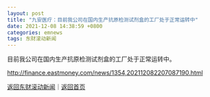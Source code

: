 ```yaml
---
layout: post
title: "九安医疗：目前我公司在国内生产抗原检测试剂盒的工厂处于正常运转中"
date: 2021-12-08 14:38:59 +0800
categories: emnews
tags: 东财滚动新闻
---
```


目前我公司在国内生产抗原检测试剂盒的工厂处于正常运转中。

<http://finance.eastmoney.com/news/1354,202112082207087190.html>

[返回东财滚动新闻](//finews.withounder.com/emnews/)｜[返回首页](//finews.withounder.com/)